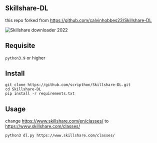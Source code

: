 ## Skillshare-DL
this repo forked from https://github.com/calvinhobbes23/Skillshare-DL

![Skillshare downloader 2022](https://telegra.ph/file/311eda4568192f0eb5377.png)
## Requisite
`python3.9` or higher

## Install
```
git clone https://github.com/scripthon/Skillshare-DL.git
cd Skillshare-DL
pip install -r requirements.txt
```

## Usage
change https://www.skillshare.com/en/classes/ to https://www.skillshare.com/classes/

```
python3 dl.py https://www.skillshare.com/classes/
```
